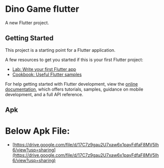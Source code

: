 # Dino Game flutter

A new Flutter project.

## Getting Started

This project is a starting point for a Flutter application.

A few resources to get you started if this is your first Flutter project:

- [Lab: Write your first Flutter app](https://docs.flutter.dev/get-started/codelab)
- [Cookbook: Useful Flutter samples](https://docs.flutter.dev/cookbook)

For help getting started with Flutter development, view the
[online documentation](https://docs.flutter.dev/), which offers tutorials,
samples, guidance on mobile development, and a full API reference.
## Apk 
# Below Apk File:
- [https://drive.google.com/file/d/17C7z9gau2U7xaw6x1payFdfaF8MV5Ih6/view?usp=sharing](https://drive.google.com/file/d/17C7z9gau2U7xaw6x1payFdfaF8MV5Ih6/view?usp=sharing)



